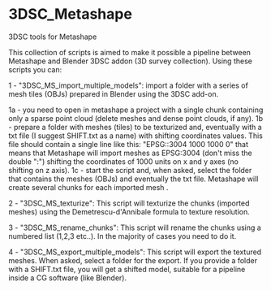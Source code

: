 # 3DSC_Metashape
3DSC tools for Metashape

This collection of scripts is aimed to make it possible a pipeline between Metashape and Blender 3DSC addon (3D survey collection). Using these scripts you can:

1 - "3DSC_MS_import_multiple_models": import a folder with a series of mesh tiles (OBJs) prepared in Blender using the 3DSC add-on.

1a - you need to open in metashape a project with a single chunk containing only a sparse point cloud (delete meshes and dense point clouds, if any).
1b - prepare a folder with meshes (tiles) to be texturized and, eventually with a txt file (I suggest SHIFT.txt as a name) with shifting coordinates values. This file should contain a single line like this: "EPSG::3004 1000 1000 0" that means that Metashape will import meshes as EPSG:3004 (don't miss the double ":") shifting the coordinates of 1000 units on x and y axes (no shifting on z axis).
1c - start the script and, when asked, select the folder that contains the meshes (OBJs) and eventually the txt file. Metashape will create several chunks for each imported mesh .
 
2 - "3DSC_MS_texturize": This script will texturize the chunks (imported meshes) using the Demetrescu-d'Annibale formula to texture resolution.

3 - "3DSC_MS_rename_chunks": This script will rename the chunks using a numbered list (1,2,3 etc..). In the majority of cases you need to do it.

4 - "3DSC_MS_export_multiple_models": This script will export the textured meshes. When asked, select a folder for the export. If you provide a folder with a SHIFT.txt file, you will get a shifted model, suitable for a pipeline inside a CG software (like Blender).
